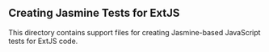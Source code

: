 Creating Jasmine Tests for ExtJS
--------------------------------

This directory contains support files for creating Jasmine-based JavaScript tests for ExtJS code.
